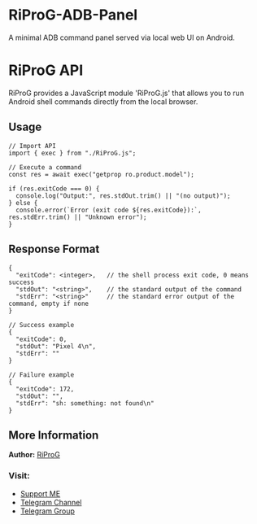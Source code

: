 # RiProG-ADB-Panel
A minimal ADB command panel served via local web UI on Android.

# RiProG API

RiProG provides a JavaScript module 'RiProG.js' that allows you to run Android shell commands directly from the local browser.

## Usage

```
// Import API
import { exec } from "./RiProG.js";

// Execute a command
const res = await exec("getprop ro.product.model");

if (res.exitCode === 0) {
  console.log("Output:", res.stdOut.trim() || "(no output)");
} else {
  console.error(`Error (exit code ${res.exitCode}):`, res.stdErr.trim() || "Unknown error");
}
```

## Response Format


```
{
  "exitCode": <integer>,   // the shell process exit code, 0 means success
  "stdOut": "<string>",    // the standard output of the command
  "stdErr": "<string>"     // the standard error output of the command, empty if none
}

// Success example
{
  "exitCode": 0,
  "stdOut": "Pixel 4\n",
  "stdErr": ""
}

// Failure example
{
  "exitCode": 172,
  "stdOut": "",
  "stdErr": "sh: something: not found\n"
}
```

## More Information

**Author:** [RiProG](https://github.com/RiProG-id)

### Visit:

- [Support ME](https://t.me/RiOpSo/2848)
- [Telegram Channel](https://t.me/RiOpSo)
- [Telegram Group](https://t.me/RiOpSoDisc)
